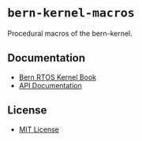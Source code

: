 # `bern-kernel-macros`

Procedural macros of the bern-kernel.

## Documentation

- [Bern RTOS Kernel Book](https://kernel.bern-rtos.org/)
- [API Documentation](https://docs.rs/bern-kernel-macros/)

## License

- [MIT License](LICENSE.md)
